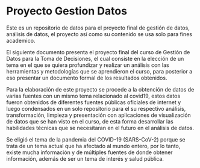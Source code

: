 # Proyecto Gestion Datos
Este es un repositorio de datos para el proyecto final de gestión de datos, análisis de datos, el proyecto así como su contenido se usa
solo para fines academico.

El siguiente documento presenta el proyecto final del curso de Gestión de Datos para la Toma de Decisiones, el cual consiste en la elección de un tema en el que se quiera profundizar y realizar un análisis con las herramientas y metodologías que se aprendieron el curso, para posterior a eso presentar un documento formal de los resultados obtenidos.

Para la elaboración de este proyecto se procede a la obtención de datos de varias fuentes con un mismo tema relacionado al covid19, estos datos fueron obtenidos de diferentes fuentes públicas oficiales de internet y luego condensados en un solo repositorio para el su respectivo análisis, transformación, limpieza y presentación con aplicaciones de visualización de datos que se han visto en el curso, de esta forma desarrollar las habilidades técnicas que se necesitaran en el futuro en el análisis de datos.

Se eligió el tema de la pandemia del COVID-19 (SARS-CoV-2) porque se trata de un tema actual que ha afectado al mundo entero, por lo tanto, existe mucha información y de múltiples fuentes de donde obtener información, además de ser un tema de interés y salud pública.


